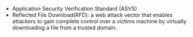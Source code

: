 - Application Security Verification Standard (ASVS)
- Reflected File Download(RFD): a web attack vector that enables attackers to gain complete control over a victims machine by virtually downloading a file from a trusted domain.